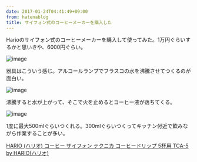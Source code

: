 ```yaml
---
date: 2017-01-24T04:41:49+09:00
from: hatenablog
title: サイフォン式のコーヒーメーカーを購入した
---
```


<p>Harioのサイフォン式のコーヒーメーカーを購入して使ってみた。1万円ぐらいするかと思いきや、6000円ぐらい。</p>

<p><img src="https://cloud.githubusercontent.com/assets/111689/22219926/039bd800-e1f0-11e6-82d3-88a7ad55210b.JPG" alt="image"></p>

<p>器具はこういう感じ。アルコールランプでフラスコの水を沸騰させてつくるのが面白い。</p>

<p><img src="https://cloud.githubusercontent.com/assets/111689/22219851/c7e3bada-e1ef-11e6-9c15-3534b2858d59.JPG" alt="image"></p>

<p>沸騰すると水が上がって、そこで火を止めるとコーヒー液が落ちてくる。</p>

<p><img src="https://cloud.githubusercontent.com/assets/111689/22219852/c808e7ba-e1ef-11e6-9e0d-907d9c8a11c6.JPG" alt="image"></p>

<p>1度に最大500mlぐらいつくれる。300mlぐらいつくってキッチン付近で飲みながら作業することが多い。</p>

<p></p><a href="http://www.amazon.co.jp/exec/obidos/ASIN/B01L69NG90/r7kamura07-22/">HARIO (ハリオ) コーヒー サイフォン テクニカ コーヒードリップ 5杯用 TCA-5 by HARIO(ハリオ)</a>

